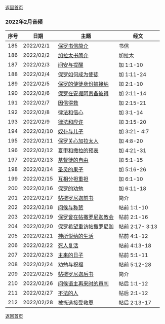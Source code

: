 [返回首页](index)

### 2022年2月音频

|序号|日期|主题|经文|
|---|----|---|---|
|185|2022/02/1|[保罗书信简介](https://carmelbible.sgp1.digitaloceanspaces.com/202202/185.mp3)|书信|
|186|2022/02/2|[加拉太书简介](https://carmelbible.sgp1.digitaloceanspaces.com/202202/186.mp3)|加拉太|
|187|2022/02/3|[问安与提醒](https://carmelbible.sgp1.digitaloceanspaces.com/202202/Gal187.mp3)|加 1:1-10|
|188|2022/02/4|[保罗如何成为使徒](https://carmelbible.sgp1.digitaloceanspaces.com/202202/Gal188.mp3)|加 1:11-24|
|189|2022/02/5|[保罗的使徒身份被接纳](https://carmelbible.sgp1.digitaloceanspaces.com/202202/Gal189.mp3)|加 2:1-10|
|190|2022/02/6|[保罗在安提阿责备彼得](https://carmelbible.sgp1.digitaloceanspaces.com/202202/Gal190.mp3)|加 2:11-14|
|191|2022/02/7|[因信得救](https://carmelbible.sgp1.digitaloceanspaces.com/202202/Gal191.mp3)|加 2:15-21|
|192|2022/02/8|[律法和信心](https://carmelbible.sgp1.digitaloceanspaces.com/202202/Gal192.mp3)|加 3:1-14|
|193|2022/02/9|[律法和应许](https://carmelbible.sgp1.digitaloceanspaces.com/202202/Gal193.mp3)|加 3:15-20|
|194|2022/02/10|[奴仆与儿子](https://carmelbible.sgp1.digitaloceanspaces.com/202202/Gal194.mp3)|加 3:21- 4:7|
|195|2022/02/11|[保罗关心加拉太人](https://carmelbible.sgp1.digitaloceanspaces.com/202202/Gal195.mp3)|加 4:8-20|
|196|2022/02/12|[夏甲和撒拉的预表](https://carmelbible.sgp1.digitaloceanspaces.com/202202/Gal196.mp3)|加 4:21-31|
|197|2022/02/13|[基督徒的自由](https://carmelbible.sgp1.digitaloceanspaces.com/202202/197.mp3)|加 5:1-15|
|198|2022/02/14|[圣灵的果子](https://carmelbible.sgp1.digitaloceanspaces.com/202202/198.mp3)|加 5:16-26|
|199|2022/02/15|[互相分担重担](https://carmelbible.sgp1.digitaloceanspaces.com/202202/199.mp3)|加 6:1-10|
|200|2022/02/16|[保罗的劝勉](https://carmelbible.sgp1.digitaloceanspaces.com/202202/200.mp3)|加 6:11-18|
|201|2022/02/17|[帖撒罗尼迦前书](https://carmelbible.sgp1.digitaloceanspaces.com/202202/201.mp3)|简介|
|202|2022/02/18|[问候与称赞](https://carmelbible.sgp1.digitaloceanspaces.com/202202/202.mp3)|帖前 1:1-10|
|203|2022/02/19|[保罗曾在帖撒罗尼迦教会](https://carmelbible.sgp1.digitaloceanspaces.com/202202/203.mp3)|帖前 2:1-16|
|204|2022/02/20|[保罗希望重访帖撒罗尼迦](https://carmelbible.sgp1.digitaloceanspaces.com/202202/204.mp3)|帖前 2:17- 3:13|
|205|2022/02/21|[神所悦纳的生活](https://carmelbible.sgp1.digitaloceanspaces.com/202202/205.mp3)|帖前 4:1-12|
|206|2022/02/22|[死人复活](https://carmelbible.sgp1.digitaloceanspaces.com/202202/206.mp3)|帖前 4:13-18|
|207|2022/02/23|[主来的日子](https://carmelbible.sgp1.digitaloceanspaces.com/202202/207.mp3)|帖前 5:1-11|
|208|2022/02/24|[劝勉与祝福](https://carmelbible.sgp1.digitaloceanspaces.com/202202/208.mp3)|帖前 5:12-28|
|209|2022/02/25|[帖撒罗尼迦后书](https://carmelbible.sgp1.digitaloceanspaces.com/202202/209.mp3)|简介|
|210|2022/02/26|[问候语主再来时的审判](https://carmelbible.sgp1.digitaloceanspaces.com/202202/210.mp3)|帖后 1:1-12|
|211|2022/02/27|[不法的人](https://carmelbible.sgp1.digitaloceanspaces.com/202202/211.mp3)|帖后 2:1-12|
|212|2022/02/28|[被拣选接受救恩](https://carmelbible.sgp1.digitaloceanspaces.com/202202/212.mp3)|帖后 2:13-17|


[返回首页](index)
